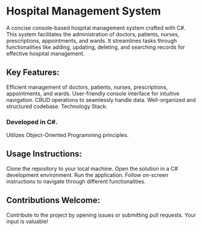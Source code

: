 # Hospital Management System

A concise console-based hospital management system crafted with C#. This system facilitates the administration of doctors, patients, nurses, prescriptions, appointments, and wards. It streamlines tasks through functionalities like adding, updating, deleting, and searching records for effective hospital management.

## Key Features:

Efficient management of doctors, patients, nurses, prescriptions, appointments, and wards.
User-friendly console interface for intuitive navigation.
CRUD operations to seamlessly handle data.
Well-organized and structured codebase.
Technology Stack:

### Developed in C#.
Utilizes Object-Oriented Programming principles.
## Usage Instructions:

Clone the repository to your local machine.
Open the solution in a C# development environment.
Run the application.
Follow on-screen instructions to navigate through different functionalities.
## Contributions Welcome:
Contribute to the project by opening issues or submitting pull requests. Your input is valuable!
